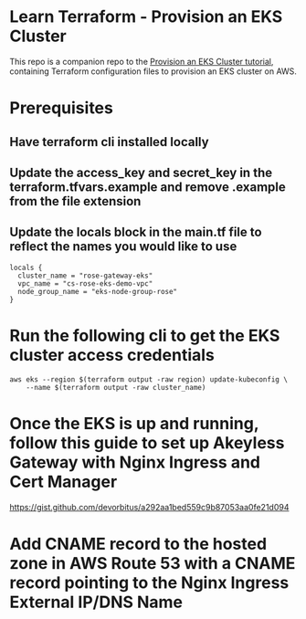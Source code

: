 # Learn Terraform - Provision an EKS Cluster

This repo is a companion repo to the [Provision an EKS Cluster tutorial](https://developer.hashicorp.com/terraform/tutorials/kubernetes/eks), containing
Terraform configuration files to provision an EKS cluster on AWS.

# Prerequisites
## Have terraform cli installed locally

## Update the access_key and secret_key in the terraform.tfvars.example and remove .example from the file extension

## Update the locals block in the main.tf file to reflect the names you would like to use
```
locals {
  cluster_name = "rose-gateway-eks"
  vpc_name = "cs-rose-eks-demo-vpc"
  node_group_name = "eks-node-group-rose"
}

```

# Run the following cli to get the EKS cluster access credentials
```
aws eks --region $(terraform output -raw region) update-kubeconfig \
    --name $(terraform output -raw cluster_name)

```

# Once the EKS is up and running, follow this guide to set up Akeyless Gateway with Nginx Ingress and Cert Manager
https://gist.github.com/devorbitus/a292aa1bed559c9b87053aa0fe21d094


# Add CNAME record to the hosted zone in AWS Route 53 with a CNAME record pointing to the Nginx Ingress External IP/DNS Name


